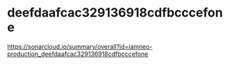 # deefdaafcac329136918cdfbcccefone
https://sonarcloud.io/summary/overall?id=iamneo-production_deefdaafcac329136918cdfbcccefone





